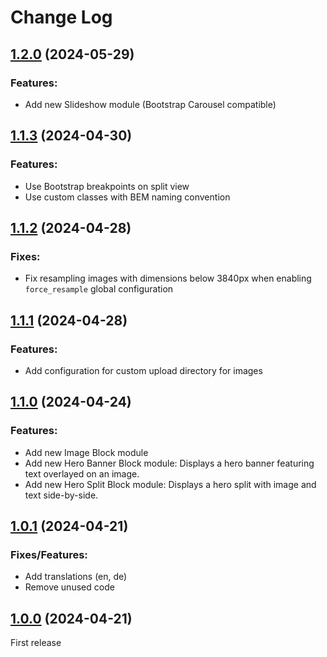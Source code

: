 # Change Log


## [1.2.0](https://github.com/minimalic/silverstripe-fundamental/releases/tag/1.2.0) (2024-05-29)

### Features:
* Add new Slideshow module (Bootstrap Carousel compatible)


## [1.1.3](https://github.com/minimalic/silverstripe-fundamental/releases/tag/1.1.3) (2024-04-30)

### Features:
* Use Bootstrap breakpoints on split view
* Use custom classes with BEM naming convention


## [1.1.2](https://github.com/minimalic/silverstripe-fundamental/releases/tag/1.1.2) (2024-04-28)

### Fixes:
* Fix resampling images with dimensions below 3840px when enabling `force_resample` global configuration


## [1.1.1](https://github.com/minimalic/silverstripe-fundamental/releases/tag/1.1.1) (2024-04-28)

### Features:
* Add configuration for custom upload directory for images


## [1.1.0](https://github.com/minimalic/silverstripe-fundamental/releases/tag/1.1.0) (2024-04-24)

### Features:
* Add new Image Block module
* Add new Hero Banner Block module:
Displays a hero banner featuring text overlayed on an image.
* Add new Hero Split Block module:
Displays a hero split with image and text side-by-side.


## [1.0.1](https://github.com/minimalic/silverstripe-fundamental/releases/tag/1.0.1) (2024-04-21)

### Fixes/Features:
* Add translations (en, de)
* Remove unused code


## [1.0.0](https://github.com/minimalic/silverstripe-fundamental/releases/tag/1.0.0) (2024-04-21)

First release
